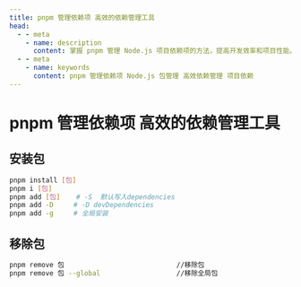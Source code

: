 ```yaml
---
title: pnpm 管理依赖项 高效的依赖管理工具
head:
  - - meta
    - name: description
      content: 掌握 pnpm 管理 Node.js 项目依赖项的方法，提高开发效率和项目性能。
  - - meta
    - name: keywords
      content: pnpm 管理依赖项 Node.js 包管理 高效依赖管理 项目依赖
---
```


# pnpm 管理依赖项 高效的依赖管理工具

## 安装包

```bash
pnpm install [包]
pnpm i [包]
pnpm add [包]    # -S  默认写入dependencies
pnpm add -D     # -D devDependencies
pnpm add -g     # 全局安装
```

## 移除包

```bash
pnpm remove 包                            //移除包
pnpm remove 包 --global                   //移除全局包
```
